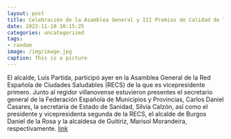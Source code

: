 ```yaml
---
layout: post
title: Celebración de la Asamblea General y III Premios de Calidad de la RECS
date: 2022-11-18 10:15:25
categories: uncategorized
tags:
- random
image: /img/image.jpg
caption: This is a picture
---
```

El alcalde, Luis Partida, participó ayer en la Asamblea General de la Red Española de Ciudades Saludables (RECS) de la que es vicepresidente primero. Junto al regidor villanovense estuvieron presentes el secretario general de la Federación Española de Municipios y Provincias, Carlos Daniel Casares, la secretaria de Estado de Sanidad, Silvia Calzón, así como el presidente y vicepresidenta segunda de la RECS, el alcalde de Burgos Daniel de la Rosa y la alcaldesa de Guitiriz, Marisol Morandeira, respectivamente.  [link](https://www.ayto-villacanada.es/noticias/celebracion-de-la-asamblea-general-y-iii-premios-de-calidad-de-la-recs/)
